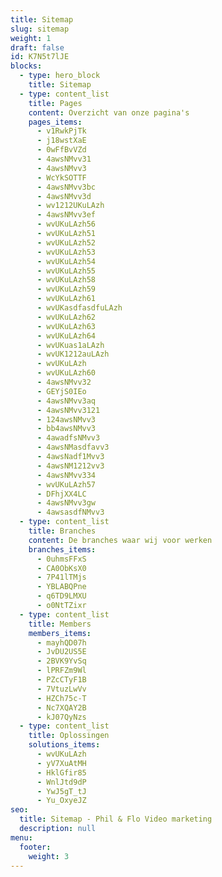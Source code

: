 ```yaml
---
title: Sitemap
slug: sitemap
weight: 1
draft: false
id: K7N5t7lJE
blocks:
  - type: hero_block
    title: Sitemap
  - type: content_list
    title: Pages
    content: Overzicht van onze pagina's
    pages_items:
      - v1RwkPjTk
      - j18wstXaE
      - 0wFfBvVZd
      - 4awsNMvv31
      - 4awsNMvv3
      - WcYkSOTTF
      - 4awsNMvv3bc
      - 4awsNMvv3d
      - wv1212UKuLAzh
      - 4awsNMvv3ef
      - wvUKuLAzh56
      - wvUKuLAzh51
      - wvUKuLAzh52
      - wvUKuLAzh53
      - wvUKuLAzh54
      - wvUKuLAzh55
      - wvUKuLAzh58
      - wvUKuLAzh59
      - wvUKuLAzh61
      - wvUKasdfasdfuLAzh
      - wvUKuLAzh62
      - wvUKuLAzh63
      - wvUKuLAzh64
      - wvUKuas1aLAzh
      - wvUK1212auLAzh
      - wvUKuLAzh
      - wvUKuLAzh60
      - 4awsNMvv32
      - GEYjS0IEo
      - 4awsNMvv3aq
      - 4awsNMvv3121
      - 124awsNMvv3
      - bb4awsNMvv3
      - 4awadfsNMvv3
      - 4awsNMasdfavv3
      - 4awsNadf1Mvv3
      - 4awsNM1212vv3
      - 4awsNMvv334
      - wvUKuLAzh57
      - DFhjXX4LC
      - 4awsNMvv3gw
      - 4awsasdfNMvv3
  - type: content_list
    title: Branches
    content: De branches waar wij voor werken
    branches_items:
      - 0uhmsFFxS
      - CA0ObKsX0
      - 7P41lTMjs
      - YBLABQPne
      - q6TD9LMXU
      - o0NtTZixr
  - type: content_list
    title: Members
    members_items:
      - mayhQD07h
      - JvDU2US5E
      - 2BVK9YvSq
      - lPRFZm9Wl
      - PZcCTyF1B
      - 7VtuzLwVv
      - HZCh75c-T
      - Nc7XQAY2B
      - kJ07QyNzs
  - type: content_list
    title: Oplossingen
    solutions_items:
      - wvUKuLAzh
      - yV7XuAtMH
      - HklGfir85
      - WnlJtd9dP
      - YwJ5gT_tJ
      - Yu_OxyeJZ
seo:
  title: Sitemap - Phil & Flo Video marketing
  description: null
menu:
  footer:
    weight: 3
---
```

